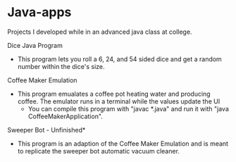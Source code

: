 # Java-apps

Projects I developed while in an advanced java class at college.

Dice Java Program
  - This program lets you roll a 6, 24, and 54 sided dice and get a random number within the dice's size.
  
Coffee Maker Emulation
  - This program emualates a coffee pot heating water and producing coffee. The emulator runs in a terminal while the values update the UI
    - You can compile this program with "javac *.java" and run it with "java CoffeeMakerApplication".
    
Sweeper Bot - Unfinished*
  - This program is an adaption of the Coffee Maker Emulation and is meant to replicate the sweeper bot automatic vacuum cleaner. 
   
